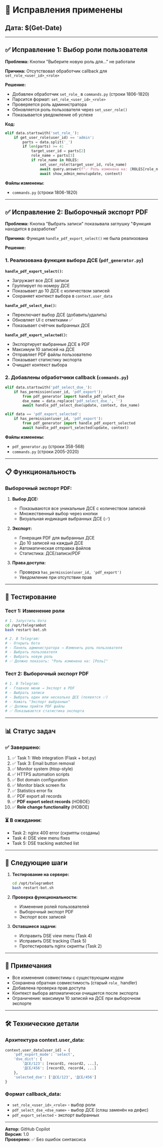 # 🔧 Исправления применены

## Дата: $(Get-Date)

---

## ✅ Исправление 1: Выбор роли пользователя

**Проблема:** Кнопки "Выберите новую роль для..." не работали

**Причина:** Отсутствовал обработчик callback для `set_role_<user_id>_<role>`

**Решение:**
- Добавлен обработчик `set_role_` в `commands.py` (строки 1806-1820)
- Парсится формат: `set_role_<user_id>_<role>`
- Проверяется роль администратора
- Обновляется роль пользователя через `set_user_role()`
- Показывается уведомление об успехе

**Код:**
```python
elif data.startswith('set_role_'):
    if get_user_role(user_id) == 'admin':
        parts = data.split('_')
        if len(parts) >= 4:
            target_user_id = parts[2]
            role_name = parts[3]
            if role_name in ROLES:
                set_user_role(target_user_id, role_name)
                await query.answer(f"✅ Роль изменена на: {ROLES[role_name]}", show_alert=True)
                await show_admin_menu(update, context)
```

**Файлы изменены:**
- `commands.py` (строки 1806-1820)

---

## ✅ Исправление 2: Выборочный экспорт PDF

**Проблема:** Кнопка "Выбрать записи" показывала заглушку "Функция находится в разработке"

**Причина:** Функция `handle_pdf_export_select()` не была реализована

**Решение:**

### 1. Реализована функция выбора ДСЕ (`pdf_generator.py`)

**`handle_pdf_export_select()`:**
- Загружает все ДСЕ записи
- Группирует по номеру ДСЕ
- Показывает до 10 ДСЕ с количеством записей
- Сохраняет контекст выбора в `context.user_data`

**`handle_pdf_select_dse()`:**
- Переключает выбор ДСЕ (добавить/удалить)
- Обновляет UI с отметками ✅
- Показывает счётчик выбранных ДСЕ

**`handle_pdf_export_selected()`:**
- Экспортирует выбранные ДСЕ в PDF
- Максимум 10 записей на ДСЕ
- Отправляет PDF файлы пользователю
- Показывает статистику экспорта
- Очищает контекст выбора

### 2. Добавлены обработчики callback (`commands.py`)

```python
elif data.startswith('pdf_select_dse_'):
    if has_permission(user_id, 'pdf_export'):
        from pdf_generator import handle_pdf_select_dse
        dse_name = data.replace('pdf_select_dse_', '')
        await handle_pdf_select_dse(update, context, dse_name)

elif data == 'pdf_export_selected':
    if has_permission(user_id, 'pdf_export'):
        from pdf_generator import handle_pdf_export_selected
        await handle_pdf_export_selected(update, context)
```

**Файлы изменены:**
- `pdf_generator.py` (строки 358-568)
- `commands.py` (строки 2005-2020)

---

## 📋 Функциональность

### Выборочный экспорт PDF:

1. **Выбор ДСЕ:**
   - Показываются все уникальные ДСЕ с количеством записей
   - Множественный выбор через кнопки
   - Визуальная индикация выбранных ДСЕ (✅)

2. **Экспорт:**
   - Генерация PDF для выбранных ДСЕ
   - До 10 записей на каждый ДСЕ
   - Автоматическая отправка файлов
   - Статистика: ДСЕ/записи/PDF

3. **Права доступа:**
   - Проверка `has_permission(user_id, 'pdf_export')`
   - Уведомление при отсутствии прав

---

## 🧪 Тестирование

### Тест 1: Изменение роли
```bash
# 1. Запустить бота
cd /opt/telegrambot
bash restart-bot.sh

# 2. В Telegram:
# - Открыть бота
# - Панель администратора → Изменить роль пользователя
# - Выбрать пользователя
# - Выбрать новую роль
# ✅ Должно показать: "Роль изменена на: [Роль]"
```

### Тест 2: Выборочный экспорт PDF
```bash
# 1. В Telegram:
# - Главное меню → Экспорт в PDF
# - Выбрать записи
# - Выбрать один или несколько ДСЕ (появятся ✅)
# - Нажать "Экспорт выбранных"
# ✅ Должны прийти PDF файлы
# ✅ Показывается статистика экспорта
```

---

## 📊 Статус задач

### ✅ Завершено:
1. ✅ Task 1: Web integration (Flask + bot.py)
2. ✅ Task 3: Email button removal
3. ✅ Monitor system (htop-style)
4. ✅ HTTPS automation scripts
5. ✅ Bot domain configuration
6. ✅ Monitor black screen fix
7. ✅ Statistics error fix
8. ✅ PDF export all records
9. ✅ **PDF export select records** (НОВОЕ)
10. ✅ **Role change functionality** (НОВОЕ)

### ⏳ В ожидании:
- Task 2: nginx 400 error (скрипты созданы)
- Task 4: DSE view menu fixes
- Task 5: DSE tracking watched list

---

## 🔄 Следующие шаги

1. **Тестирование на сервере:**
   ```bash
   cd /opt/telegrambot
   bash restart-bot.sh
   ```

2. **Проверка функциональности:**
   - Изменение ролей пользователей
   - Выборочный экспорт PDF
   - Экспорт всех записей

3. **Оставшиеся задачи:**
   - Исправить DSE view menu (Task 4)
   - Исправить DSE tracking (Task 5)
   - Протестировать nginx скрипты (Task 2)

---

## 📝 Примечания

- Все изменения совместимы с существующим кодом
- Сохранена обратная совместимость (старый `role_` handler)
- Добавлена проверка прав доступа
- Контекст выбора автоматически очищается после экспорта
- Ограничение: максимум 10 записей на ДСЕ при выборочном экспорте

---

## 🛠️ Технические детали

### Архитектура context.user_data:
```python
context.user_data[user_id] = {
    'pdf_export_mode': 'select',
    'dse_dict': {
        'ДСЕ/123': [record1, record2, ...],
        'ДСЕ/456': [record3, record4, ...]
    },
    'selected_dse': ['ДСЕ/123', 'ДСЕ/456']
}
```

### Формат callback_data:
- `set_role_<user_id>_<role>` - выбор роли
- `pdf_select_dse_<dse_name>` - выбор ДСЕ (слэш заменён на дефис)
- `pdf_export_selected` - экспорт выбранных

---

**Автор:** GitHub Copilot  
**Версия:** 1.0  
**Проверено:** ✅ Без ошибок синтаксиса
